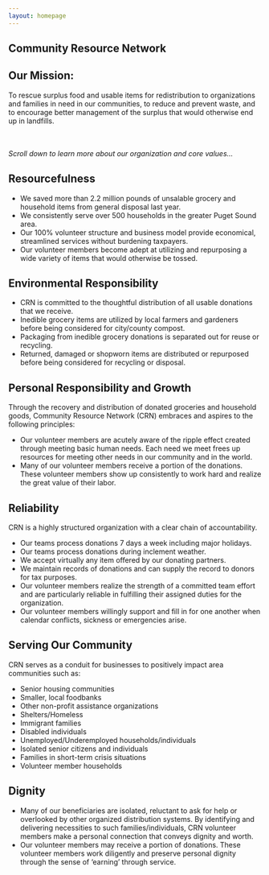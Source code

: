 ```yaml
---
layout: homepage
---
```

<section class="container">
  <div class="content">
    <h1>Community Resource Network</h1>
    <p></p>
    <h2 class="h2-l">Our Mission:</h2>
    <p>
      To rescue surplus food and usable items for redistribution to
      organizations and families in need in our communities, to reduce and
      prevent waste, and to encourage better management of the surplus that
      would otherwise end up in landfills.
    </p>
    <p>
      <br /><br /><i>Scroll down to learn more about our organization and core
        values...</i>
    </p>
    <p></p>
    <p></p>
  </div>
</section>

<section class="container">
  <div class="content">
    <h1>Resourcefulness</h1>
    <ul class="list">
      <li class="list-item">
        We saved more than 2.2 million pounds of unsalable grocery and
        household items from general disposal last year.
      </li>
      <li class="list-item">
        We consistently serve over 500 households in the greater Puget
        Sound area.
      </li>
      <li class="list-item">
        Our 100% volunteer structure and business model provide economical,
        streamlined services without burdening taxpayers.
      </li>
      <li class="list-item">
        Our volunteer members become adept at utilizing and repurposing a
        wide variety of items that would otherwise be tossed.
      </li>
    </ul>
  </div>
</section>

<section class="container">
  <div class="content">
    <h1>Environmental Responsibility</h1>
    <ul class="list">
      <li class="list-item">
        CRN is committed to the thoughtful distribution of all usable
        donations that we receive.
      </li>
      <li class="list-item">
        Inedible grocery items are utilized by local farmers and gardeners
        before being considered for city/county compost.
      </li>
      <li class="list-item">
        Packaging from inedible grocery donations is separated out for reuse
        or recycling.
      </li>
      <li class="list-item">
        Returned, damaged or shopworn items are distributed or repurposed
        before being considered for recycling or disposal.
      </li>
    </ul>
  </div>
</section>

<section class="container">
  <div class="content">
    <h1>Personal Responsibility and Growth</h1>
    <p>
      Through the recovery and distribution of donated groceries and
      household goods, Community Resource Network (CRN) embraces and aspires
      to the following principles:
    </p>
    <ul class="list">
      <li class="list-item">
        Our volunteer members are acutely aware of the ripple effect created
        through meeting basic human needs. Each need we meet frees up
        resources for meeting other needs in our community and in the world.
      </li>
      <li class="list-item">
        Many of our volunteer members receive a portion of the donations.
        These volunteer members show up consistently to work hard and
        realize the great value of their labor.
      </li>
    </ul>
  </div>
</section>

<section class="container">
  <div class="content">
    <h1>Reliability</h1>
    <p>
      CRN is a highly structured organization with a clear chain of
      accountability.
    </p>
    <ul class="list">
      <li class="list-item">
        Our teams process donations 7 days a week including major holidays.
      </li>
      <li class="list-item">
        Our teams process donations during inclement weather.
      </li>
      <li class="list-item">
        We accept virtually any item offered by our donating partners.
      </li>
      <li class="list-item">
        We maintain records of donations and can supply the record to donors
        for tax purposes.
      </li>
      <li class="list-item">
        Our volunteer members realize the strength of a committed team
        effort and are particularly reliable in fulfilling their assigned
        duties for the organization.
      </li>
      <li class="list-item">
        Our volunteer members willingly support and fill in for one another
        when calendar conflicts, sickness or emergencies arise.
      </li>
    </ul>
  </div>
</section>
<section class="container">
  <div class="content">
    <h1>Serving Our Community</h1>
    <p>
      CRN serves as a conduit for businesses to positively impact area
      communities such as:
    </p>
    <ul class="list">
      <li class="list-item">Senior housing communities</li>
      <li class="list-item">Smaller, local foodbanks</li>
      <li class="list-item">Other non-profit assistance organizations</li>
      <li class="list-item">Shelters/Homeless</li>
      <li class="list-item">Immigrant families</li>
      <li class="list-item">Disabled individuals</li>
      <li class="list-item">
        Unemployed/Underemployed households/individuals
      </li>
      <li class="list-item">Isolated senior citizens and individuals</li>
      <li class="list-item">Families in short-term crisis situations</li>
      <li class="list-item">Volunteer member households</li>
    </ul>
  </div>
</section>
<section class="container">
  <div class="content">
    <h1>Dignity</h1>
    <ul class="list">
      <li class="list-item">
        Many of our beneficiaries are isolated, reluctant to ask for help or
        overlooked by other organized distribution systems. By identifying
        and delivering necessities to such families/individuals, CRN
        volunteer members make a personal connection that conveys dignity
        and worth.
      </li>
      <li class="list-item">
        Our volunteer members may receive a portion of donations. These
        volunteer members work diligently and preserve personal dignity
        through the sense of ‘earning’ through service.
      </li>
    </ul>
  </div>
</section>
